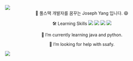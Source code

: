 <img src="https://capsule-render.vercel.app/api?type=waving&color=f7ecd8&height=250&section=header&text=devyoseph&animation=twinkling&fontSize=70&fontAlign=70&fontColor=5a3327"/>

<div align="center">
👋 풀스택 개발자를 꿈꾸는 Joseph Yang 입니다. 😄 

🛠  Learning Skills
<img src="https://img.shields.io/badge/-Python-000000?style=flat&logo=Python">
<img src="https://img.shields.io/badge/-Java-000000?style=flat&logo=Java">
<img src="https://img.shields.io/badge/-JavaScript-000000?style=flat&logo=JavaScript">
<img src="https://img.shields.io/badge/-Git-000000?style=flat&logo=Git">

🌱 I’m currently learning java and python.

🤔 I’m looking for help with ssafy.
</div>
<img src="https://capsule-render.vercel.app/api?type=waving&color=f7ecd8&height=120&section=footer&text=&fontSize=90" />
